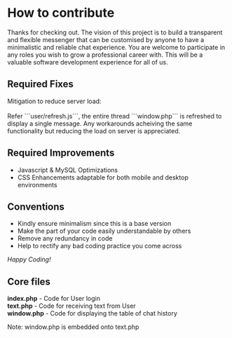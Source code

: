 <h1> How to contribute </h1>

Thanks for checking out. The vision of this project is to build a transparent and flexible messenger that can be customised by anyone to have a minimalistic and reliable chat experience. You are welcome to participate in any roles you wish to grow a professional career with. This will be a valuable software development experience for all of us.

<h2> Required Fixes </h2>
Mitigation to reduce server load: <br><br>
Refer ```user/refresh.js```, the entire thread ```window.php``` is refreshed to display a single message. Any workarounds acheiving the same functionality but reducing the load on server is appreciated. 

<h2> Required Improvements </h2>

* Javascript & MySQL Optimizations 
* CSS Enhancements adaptable for both mobile and desktop environments 

<h2> Conventions </h2>

* Kindly ensure minimalism since this is a base version 
* Make the part of your code easily understandable by others
* Remove any redundancy in code
* Help to rectify any bad coding practice you come across <br>

*Happy Coding!* 

<h2> Core files </h2>

**index.php**  - Code for User login <br> 
**text.php**   - Code for receiving text from User <br>
**window.php** - Code for displaying the table of chat history <br>

Note: window.php is embedded onto text.php
